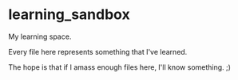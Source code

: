 # learning_sandbox
My learning space.

Every file here represents something that I've learned. 

The hope is that if I amass enough files here, I'll know something. ;)
